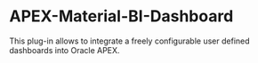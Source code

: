 # APEX-Material-BI-Dashboard
This plug-in allows to integrate a freely configurable user defined dashboards into Oracle APEX. 
